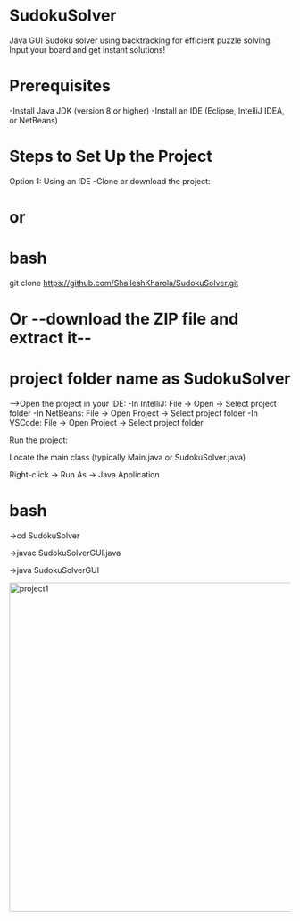 # SudokuSolver
Java GUI Sudoku solver using backtracking for efficient puzzle solving. Input your board and get instant solutions!

# Prerequisites
-Install Java JDK (version 8 or higher)
-Install an IDE (Eclipse, IntelliJ IDEA, or NetBeans)

# Steps to Set Up the Project
Option 1: Using an IDE
-Clone or download the project:
#            or
# bash
git clone https://github.com/ShaileshKharola/SudokuSolver.git
# Or  --download the ZIP file and extract it--
# project folder name as SudokuSolver
-->Open the project in your IDE:
-In IntelliJ: File → Open → Select project folder
-In NetBeans: File → Open Project → Select project folder
-In VSCode: File → Open Project → Select project folder

Run the project:

Locate the main class (typically Main.java or SudokuSolver.java)

Right-click → Run As → Java Application


# bash
->cd SudokuSolver

->javac SudokuSolverGUI.java

->java SudokuSolverGUI 

<img width="719" height="589" alt="project1" src="https://github.com/user-attachments/assets/a6d85c42-a697-4c94-89cf-9a3dffa3f6fe" />
